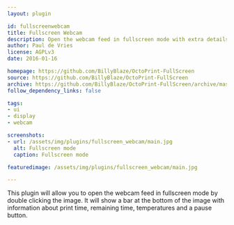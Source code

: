 ```yaml
---
layout: plugin

id: fullscreenwebcam
title: Fullscreen Webcam
description: Open the webcam feed in fullscreen mode with extra details about the printjob
author: Paul de Vries
license: AGPLv3
date: 2016-01-16

homepage: https://github.com/BillyBlaze/OctoPrint-FullScreen
source: https://github.com/BillyBlaze/OctoPrint-FullScreen
archive: https://github.com/BillyBlaze/OctoPrint-FullScreen/archive/master.zip
follow_dependency_links: false

tags:
- ui
- display
- webcam

screenshots:
- url: /assets/img/plugins/fullscreen_webcam/main.jpg
  alt: Fullscreen mode
  caption: Fullscreen mode

featuredimage: /assets/img/plugins/fullscreen_webcam/main.jpg

---
```

This plugin will allow you to open the webcam feed in fullscreen mode by double clicking the image. It will show a bar at the bottom of the image with information about print time, remaining time, temperatures and a pause button.